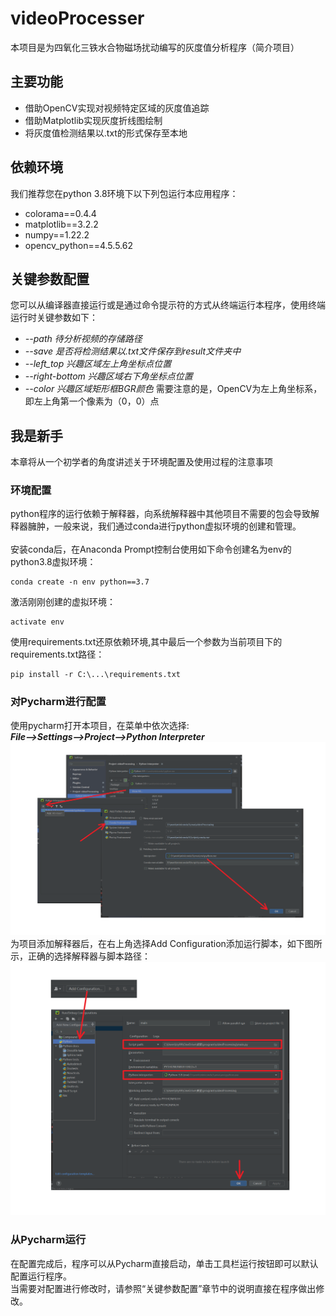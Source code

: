 # videoProcesser
本项目是为四氧化三铁水合物磁场扰动编写的灰度值分析程序（简介项目）
## 主要功能
- 借助OpenCV实现对视频特定区域的灰度值追踪
- 借助Matplotlib实现灰度折线图绘制
- 将灰度值检测结果以.txt的形式保存至本地
## 依赖环境
我们推荐您在python 3.8环境下以下列包运行本应用程序：
- colorama==0.4.4
- matplotlib==3.2.2
- numpy==1.22.2
- opencv_python==4.5.5.62
## 关键参数配置
您可以从编译器直接运行或是通过命令提示符的方式从终端运行本程序，使用终端运行时关键参数如下：<br />
- _--path 待分析视频的存储路径_
- _--save 是否将检测结果以.txt文件保存到result文件夹中_
- _--left_top 兴趣区域左上角坐标点位置_
- _--right-bottom 兴趣区域右下角坐标点位置_
- _--color 兴趣区域矩形框BGR颜色_
需要注意的是，OpenCV为左上角坐标系，即左上角第一个像素为（0，0）点
## 我是新手
本章将从一个初学者的角度讲述关于环境配置及使用过程的注意事项
### 环境配置
python程序的运行依赖于解释器，向系统解释器中其他项目不需要的包会导致解释器臃肿，一般来说，我们通过conda进行python虚拟环境的创建和管理。
<br /><br />安装conda后，在Anaconda Prompt控制台使用如下命令创建名为env的python3.8虚拟环境：
```commandline
conda create -n env python==3.7
```
激活刚刚创建的虚拟环境：
```commandline
activate env
```
使用requirements.txt还原依赖环境,其中最后一个参数为当前项目下的requirements.txt路径：
```commandline
pip install -r C:\...\requirements.txt
```
### 对Pycharm进行配置
使用pycharm打开本项目，在菜单中依次选择:<br />
***File-->Settings-->Project-->Python Interpreter***
![image](guide/guide1.png)
为项目添加解释器后，在右上角选择Add Configuration添加运行脚本，如下图所示，正确的选择解释器与脚本路径：
![image](guide/guide2.png)
### 从Pycharm运行
在配置完成后，程序可以从Pycharm直接启动，单击工具栏运行按钮即可以默认配置运行程序。<br />
当需要对配置进行修改时，请参照“关键参数配置”章节中的说明直接在程序做出修改。
